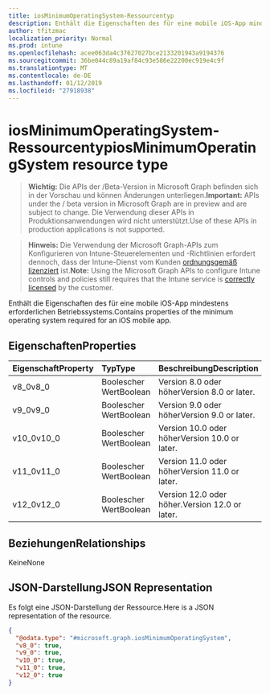 ```yaml
---
title: iosMinimumOperatingSystem-Ressourcentyp
description: Enthält die Eigenschaften des für eine mobile iOS-App mindestens erforderlichen Betriebssystems.
author: tfitzmac
localization_priority: Normal
ms.prod: intune
ms.openlocfilehash: acee063da4c37627027bce2133201943a9194376
ms.sourcegitcommit: 36be044c89a19af84c93e586e22200ec919e4c9f
ms.translationtype: MT
ms.contentlocale: de-DE
ms.lasthandoff: 01/12/2019
ms.locfileid: "27918938"
---
```

# <a name="iosminimumoperatingsystem-resource-type"></a><span data-ttu-id="c998d-103">iosMinimumOperatingSystem-Ressourcentyp</span><span class="sxs-lookup"><span data-stu-id="c998d-103">iosMinimumOperatingSystem resource type</span></span>

> <span data-ttu-id="c998d-104">**Wichtig:** Die APIs der /Beta-Version in Microsoft Graph befinden sich in der Vorschau und können Änderungen unterliegen.</span><span class="sxs-lookup"><span data-stu-id="c998d-104">**Important:** APIs under the / beta version in Microsoft Graph are in preview and are subject to change.</span></span> <span data-ttu-id="c998d-105">Die Verwendung dieser APIs in Produktionsanwendungen wird nicht unterstützt.</span><span class="sxs-lookup"><span data-stu-id="c998d-105">Use of these APIs in production applications is not supported.</span></span>

> <span data-ttu-id="c998d-106">**Hinweis:** Die Verwendung der Microsoft Graph-APIs zum Konfigurieren von Intune-Steuerelementen und -Richtlinien erfordert dennoch, dass der Intune-Dienst vom Kunden [ordnungsgemäß lizenziert](https://go.microsoft.com/fwlink/?linkid=839381) ist.</span><span class="sxs-lookup"><span data-stu-id="c998d-106">**Note:** Using the Microsoft Graph APIs to configure Intune controls and policies still requires that the Intune service is [correctly licensed](https://go.microsoft.com/fwlink/?linkid=839381) by the customer.</span></span>

<span data-ttu-id="c998d-107">Enthält die Eigenschaften des für eine mobile iOS-App mindestens erforderlichen Betriebssystems.</span><span class="sxs-lookup"><span data-stu-id="c998d-107">Contains properties of the minimum operating system required for an iOS mobile app.</span></span>
## <a name="properties"></a><span data-ttu-id="c998d-108">Eigenschaften</span><span class="sxs-lookup"><span data-stu-id="c998d-108">Properties</span></span>
|<span data-ttu-id="c998d-109">Eigenschaft</span><span class="sxs-lookup"><span data-stu-id="c998d-109">Property</span></span>|<span data-ttu-id="c998d-110">Typ</span><span class="sxs-lookup"><span data-stu-id="c998d-110">Type</span></span>|<span data-ttu-id="c998d-111">Beschreibung</span><span class="sxs-lookup"><span data-stu-id="c998d-111">Description</span></span>|
|:---|:---|:---|
|<span data-ttu-id="c998d-112">v8_0</span><span class="sxs-lookup"><span data-stu-id="c998d-112">v8_0</span></span>|<span data-ttu-id="c998d-113">Boolescher Wert</span><span class="sxs-lookup"><span data-stu-id="c998d-113">Boolean</span></span>|<span data-ttu-id="c998d-114">Version 8.0 oder höher</span><span class="sxs-lookup"><span data-stu-id="c998d-114">Version 8.0 or later.</span></span>|
|<span data-ttu-id="c998d-115">v9_0</span><span class="sxs-lookup"><span data-stu-id="c998d-115">v9_0</span></span>|<span data-ttu-id="c998d-116">Boolescher Wert</span><span class="sxs-lookup"><span data-stu-id="c998d-116">Boolean</span></span>|<span data-ttu-id="c998d-117">Version 9.0 oder höher</span><span class="sxs-lookup"><span data-stu-id="c998d-117">Version 9.0 or later.</span></span>|
|<span data-ttu-id="c998d-118">v10_0</span><span class="sxs-lookup"><span data-stu-id="c998d-118">v10_0</span></span>|<span data-ttu-id="c998d-119">Boolescher Wert</span><span class="sxs-lookup"><span data-stu-id="c998d-119">Boolean</span></span>|<span data-ttu-id="c998d-120">Version 10.0 oder höher</span><span class="sxs-lookup"><span data-stu-id="c998d-120">Version 10.0 or later.</span></span>|
|<span data-ttu-id="c998d-121">v11_0</span><span class="sxs-lookup"><span data-stu-id="c998d-121">v11_0</span></span>|<span data-ttu-id="c998d-122">Boolescher Wert</span><span class="sxs-lookup"><span data-stu-id="c998d-122">Boolean</span></span>|<span data-ttu-id="c998d-123">Version 11.0 oder höher</span><span class="sxs-lookup"><span data-stu-id="c998d-123">Version 11.0 or later.</span></span>|
|<span data-ttu-id="c998d-124">v12_0</span><span class="sxs-lookup"><span data-stu-id="c998d-124">v12_0</span></span>|<span data-ttu-id="c998d-125">Boolescher Wert</span><span class="sxs-lookup"><span data-stu-id="c998d-125">Boolean</span></span>|<span data-ttu-id="c998d-126">Version 12.0 oder höher.</span><span class="sxs-lookup"><span data-stu-id="c998d-126">Version 12.0 or later.</span></span>|

## <a name="relationships"></a><span data-ttu-id="c998d-127">Beziehungen</span><span class="sxs-lookup"><span data-stu-id="c998d-127">Relationships</span></span>
<span data-ttu-id="c998d-128">Keine</span><span class="sxs-lookup"><span data-stu-id="c998d-128">None</span></span>
## <a name="json-representation"></a><span data-ttu-id="c998d-129">JSON-Darstellung</span><span class="sxs-lookup"><span data-stu-id="c998d-129">JSON Representation</span></span>
<span data-ttu-id="c998d-130">Es folgt eine JSON-Darstellung der Ressource.</span><span class="sxs-lookup"><span data-stu-id="c998d-130">Here is a JSON representation of the resource.</span></span>
<!-- {
  "blockType": "resource",
  "@odata.type": "microsoft.graph.iosMinimumOperatingSystem"
}
-->
``` json
{
  "@odata.type": "#microsoft.graph.iosMinimumOperatingSystem",
  "v8_0": true,
  "v9_0": true,
  "v10_0": true,
  "v11_0": true,
  "v12_0": true
}
```





